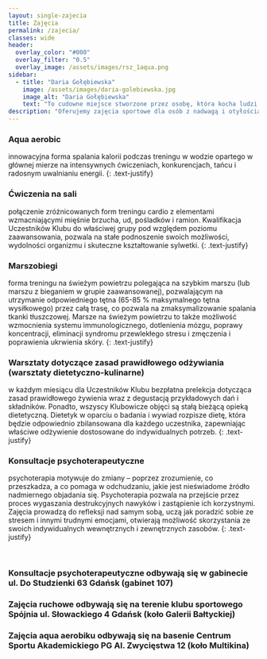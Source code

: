 ```yaml
---
layout: single-zajecia
title: Zajęcia
permalink: /zajecia/
classes: wide
header:
  overlay_color: "#000"
  overlay_filter: "0.5"
  overlay_image: /assets/images/rsz_1aqua.png
sidebar:
  - title: "Daria Gołębiewska"
    image: /assets/images/daria-golebiewska.jpg
    image_alt: "Daria Gołębiewska"
    text: "To cudowne miejsce stworzone przez osobę, która kocha ludzi i cieszy się ich sukcesami. Kadrę tworzą sami profesjonaliści, atmosfera w klubie jest rodzinna, motywacja wśród klubowiczów ogromna. W 8 miesięcy schudłam 17 kg pomimo niedoczynności tarczycy i pracy w gastronomii. A najważniejsze jest to, że nauczyłam się odżywiać i żyć zdrowo. Polecam z czystym sumieniem!"
description: "Oferujemy zajęcia sportowe dla osób z nadwagą i otyłością. Ćwiczenia na spalanie tkanki tłuszczowej. Aqua aerobik, czyli intensywna gimnastyka w wodzie. Ćwiczenia na sali z instruktorem. Marsze na świeżym powietrzu. Zajęcia psychoterapeutyczne w leczeniu otyłości."
---
```





### Aqua aerobic
innowacyjna forma spalania kalorii podczas treningu w
wodzie opartego w głównej mierze na intensywnych
ćwiczeniach, konkurencjach, tańcu i radosnym uwalnianiu
energii.
{: .text-justify}
### Ćwiczenia na sali
połączenie zróżnicowanych form treningu cardio z
elementami wzmacniającymi mięśnie brzucha, ud, pośladków
i ramion. Kwalifikacja Uczestników Klubu do właściwej grupy
pod względem poziomu zaawansowania, pozwala na stałe
podnoszenie swoich możliwości, wydolności organizmu i
skuteczne kształtowanie sylwetki.
{: .text-justify}
### Marszobiegi
forma treningu na świeżym powietrzu polegająca na szybkim
marszu (lub marszu z bieganiem w grupie zaawansowanej),
pozwalającym na utrzymanie odpowiedniego tętna (65-85 %
maksymalnego tętna wysiłkowego) przez całą trasę, co
pozwala na zmaksymalizowanie spalania tkanki tłuszczowej.
Marsze na świeżym powietrzu to także możliwość
wzmocnienia systemu immunologicznego, dotlenienia mózgu,
poprawy koncentracji, eliminacji syndromu przewlekłego
stresu i zmęczenia i poprawienia ukrwienia skóry.
{: .text-justify}
### Warsztaty dotyczące zasad prawidłowego odżywiania (warsztaty dietetyczno-kulinarne)
w każdym miesiącu dla Uczestników Klubu bezpłatna
prelekcja dotycząca zasad prawidłowego żywienia wraz z
degustacją przykładowych dań i składników. Ponadto,
wszyscy Klubowicze objęci są stałą bieżącą opieką
dietetyczną. Dietetyk w oparciu o badania i wywiad rozpisze
dietę, która będzie odpowiednio zbilansowana dla każdego
uczestnika, zapewniając właściwe odżywienie dostosowane
do indywidualnych potrzeb.
{: .text-justify}
### Konsultacje psychoterapeutyczne
psychoterapia motywuje do zmiany – poprzez zrozumienie,
co przeszkadza, a co pomaga w odchudzaniu, jakie jest
nieświadome źródło nadmiernego objadania się.
Psychoterapia pozwala na przejście przez proces wygaszania
destrukcyjnych nawyków i zastąpienie ich korzystnymi.
Zajęcia prowadzą do refleksji nad samym sobą, uczą jak
poradzić sobie ze stresem i innymi trudnymi emocjami,
otwierają możliwość skorzystania ze swoich indywidualnych
wewnętrznych i zewnętrznych zasobów.
{: .text-justify}

<br>


### Konsultacje psychoterapeutyczne odbywają się w gabinecie ul. Do Studzienki 63 Gdańsk (gabinet 107)
### Zajęcia ruchowe odbywają się na terenie klubu sportowego Spójnia ul. Słowackiego 4 Gdańsk (koło Galerii Bałtyckiej)
### Zajęcia aqua aerobiku odbywają się na basenie Centrum Sportu Akademickiego PG Al. Zwycięstwa 12 (koło Multikina)
